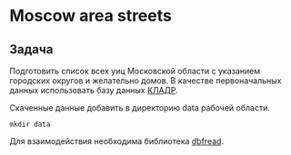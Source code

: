 # Moscow area streets

## Задача

Подготовить список всех уиц Московской области с  указанием городских округов и желательно домов. 
В качестве первоначальных данных использовать базу данных [КЛАДР](https://www.otc-soft.ru/kladr?ysclid=lq20tor04r235645205).

Скаченные данные добавить в директорию data рабочей области.
```bush
mkdir data
```

Для взаимодействия необходима библиотека [dbfread](https://dbfread.readthedocs.io/en/latest/introduction.html).